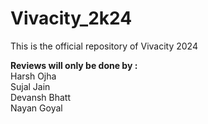 # Vivacity_2k24

This is the official repository of Vivacity 2024

**Reviews will only be done by :**<br/>
Harsh Ojha<br/>
Sujal Jain<br/>
Devansh Bhatt<br/>
Nayan Goyal
